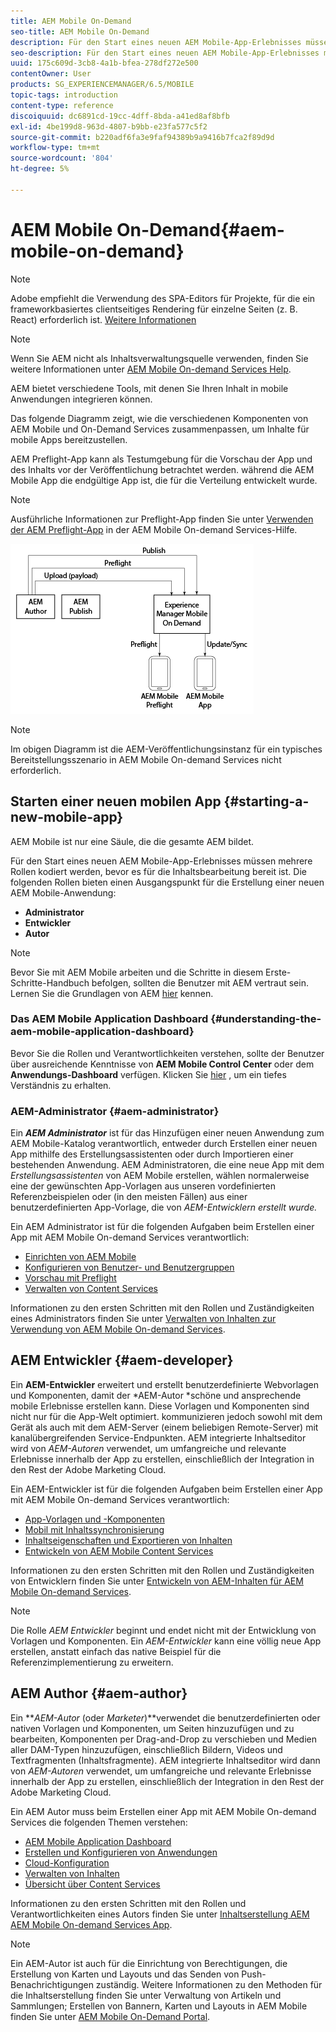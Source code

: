 ```yaml
---
title: AEM Mobile On-Demand
seo-title: AEM Mobile On-Demand
description: Für den Start eines neuen AEM Mobile-App-Erlebnisses müssen mehrere Rollen kodiert werden, bevor es für die Inhaltsbearbeitung bereit ist. Auf dieser Seite erhalten Sie AEM ersten Schritte mit mobilen On-Demand-Diensten.
seo-description: Für den Start eines neuen AEM Mobile-App-Erlebnisses müssen mehrere Rollen kodiert werden, bevor es für die Inhaltsbearbeitung bereit ist. Auf dieser Seite erhalten Sie AEM ersten Schritte mit mobilen On-Demand-Diensten.
uuid: 175c609d-3cb8-4a1b-bfea-278df272e500
contentOwner: User
products: SG_EXPERIENCEMANAGER/6.5/MOBILE
topic-tags: introduction
content-type: reference
discoiquuid: dc6891cd-19cc-4dff-8bda-a41ed8af8bfb
exl-id: 4be199d8-963d-4807-b9bb-e23fa577c5f2
source-git-commit: b220adf6fa3e9faf94389b9a9416b7fca2f89d9d
workflow-type: tm+mt
source-wordcount: '804'
ht-degree: 5%

---
```


# AEM Mobile On-Demand{#aem-mobile-on-demand}

>[!NOTE]
>
>Adobe empfiehlt die Verwendung des SPA-Editors für Projekte, für die ein frameworkbasiertes clientseitiges Rendering für einzelne Seiten (z. B. React) erforderlich ist. [Weitere Informationen](/help/sites-developing/spa-overview.md)

>[!NOTE]
>
>Wenn Sie AEM nicht als Inhaltsverwaltungsquelle verwenden, finden Sie weitere Informationen unter [AEM Mobile On-demand Services Help](https://helpx.adobe.com/digital-publishing-solution/topics.html).

AEM bietet verschiedene Tools, mit denen Sie Ihren Inhalt in mobile Anwendungen integrieren können.

Das folgende Diagramm zeigt, wie die verschiedenen Komponenten von AEM Mobile und On-Demand Services zusammenpassen, um Inhalte für mobile Apps bereitzustellen.

AEM Preflight-App kann als Testumgebung für die Vorschau der App und des Inhalts vor der Veröffentlichung betrachtet werden. während die AEM Mobile App die endgültige App ist, die für die Verteilung entwickelt wurde.

>[!NOTE]
>
>Ausführliche Informationen zur Preflight-App finden Sie unter [Verwenden der AEM Preflight-App](https://helpx.adobe.com/digital-publishing-solution/help/preflight-app.html) in der AEM Mobile On-demand Services-Hilfe.

![chlimage_1-171](assets/chlimage_1-171.png)

>[!NOTE]
>
>Im obigen Diagramm ist die AEM-Veröffentlichungsinstanz für ein typisches Bereitstellungsszenario in AEM Mobile On-demand Services nicht erforderlich.

## Starten einer neuen mobilen App {#starting-a-new-mobile-app}

AEM Mobile ist nur eine Säule, die die gesamte AEM bildet.

Für den Start eines neuen AEM Mobile-App-Erlebnisses müssen mehrere Rollen kodiert werden, bevor es für die Inhaltsbearbeitung bereit ist. Die folgenden Rollen bieten einen Ausgangspunkt für die Erstellung einer neuen AEM Mobile-Anwendung:

* **Administrator**
* **Entwickler**
* **Autor**

>[!NOTE]
>
>Bevor Sie mit AEM Mobile arbeiten und die Schritte in diesem Erste-Schritte-Handbuch befolgen, sollten die Benutzer mit AEM vertraut sein. Lernen Sie die Grundlagen von AEM [hier](/help/sites-deploying/deploy.md) kennen.

### Das AEM Mobile Application Dashboard {#understanding-the-aem-mobile-application-dashboard}

Bevor Sie die Rollen und Verantwortlichkeiten verstehen, sollte der Benutzer über ausreichende Kenntnisse von **AEM Mobile Control Center** oder dem **Anwendungs-Dashboard** verfügen. Klicken Sie [hier](/help/mobile/mobile-apps-ondemand-application-dashboard.md) , um ein tiefes Verständnis zu erhalten.

### AEM-Administrator {#aem-administrator}

Ein ***AEM Administrator*** ist für das Hinzufügen einer neuen Anwendung zum AEM Mobile-Katalog verantwortlich, entweder durch Erstellen einer neuen App mithilfe des Erstellungsassistenten oder durch Importieren einer bestehenden Anwendung. AEM Administratoren, die eine neue App mit dem *Erstellungsassistenten* von AEM Mobile erstellen, wählen normalerweise eine der gewünschten App-Vorlagen aus unseren vordefinierten Referenzbeispielen oder (in den meisten Fällen) aus einer benutzerdefinierten App-Vorlage, die von *AEM-Entwicklern erstellt wurde.*

Ein AEM Administrator ist für die folgenden Aufgaben beim Erstellen einer App mit AEM Mobile On-demand Services verantwortlich:

* [Einrichten von AEM Mobile](/help/mobile/aem-mobile-setup.md)
* [Konfigurieren von Benutzer- und Benutzergruppen](/help/mobile/aem-mobile-configure-users.md)
* [Vorschau mit Preflight](/help/mobile/aem-mobile-manage-ondemand-services.md)
* [Verwalten von Content Services](/help/mobile/developing-content-services.md)

Informationen zu den ersten Schritten mit den Rollen und Zuständigkeiten eines Administrators finden Sie unter [Verwalten von Inhalten zur Verwendung von AEM Mobile On-demand Services](/help/mobile/aem-mobile.md).

## AEM Entwickler {#aem-developer}

Ein **AEM-Entwickler** erweitert und erstellt benutzerdefinierte Webvorlagen und Komponenten, damit der *AEM-Autor *schöne und ansprechende mobile Erlebnisse erstellen kann. Diese Vorlagen und Komponenten sind nicht nur für die App-Welt optimiert. kommunizieren jedoch sowohl mit dem Gerät als auch mit dem AEM-Server (einem beliebigen Remote-Server) mit kanalübergreifenden Service-Endpunkten. AEM integrierte Inhaltseditor wird von *AEM-Autoren* verwendet, um umfangreiche und relevante Erlebnisse innerhalb der App zu erstellen, einschließlich der Integration in den Rest der Adobe Marketing Cloud.

Ein AEM-Entwickler ist für die folgenden Aufgaben beim Erstellen einer App mit AEM Mobile On-demand Services verantwortlich:

* [App-Vorlagen und -Komponenten](/help/mobile/app-templates-and-components1.md)
* [Mobil mit Inhaltssynchronisierung](/help/mobile/mobile-ondemand-contentsync.md)
* [Inhaltseigenschaften und Exportieren von Inhalten](/help/mobile/on-demand-content-properties-exporting.md)
* [Entwickeln von AEM Mobile Content Services](/help/mobile/developing-content-services.md)

Informationen zu den ersten Schritten mit den Rollen und Zuständigkeiten von Entwicklern finden Sie unter [Entwickeln von AEM-Inhalten für AEM Mobile On-demand Services](/help/mobile/aem-mobile-on-demand.md).

>[!NOTE]
>
>Die Rolle *AEM Entwickler* beginnt und endet nicht mit der Entwicklung von Vorlagen und Komponenten. Ein *AEM-Entwickler* kann eine völlig neue App erstellen, anstatt einfach das native Beispiel für die Referenzimplementierung zu erweitern.

## AEM Author {#aem-author}

Ein ***AEM-Autor* (oder *Marketer*)**verwendet die benutzerdefinierten oder nativen Vorlagen und Komponenten, um Seiten hinzuzufügen und zu bearbeiten, Komponenten per Drag-and-Drop zu verschieben und Medien aller DAM-Typen hinzuzufügen, einschließlich Bildern, Videos und Textfragmenten (Inhaltsfragmente). AEM integrierte Inhaltseditor wird dann von *AEM-Autoren* verwendet, um umfangreiche und relevante Erlebnisse innerhalb der App zu erstellen, einschließlich der Integration in den Rest der Adobe Marketing Cloud.

Ein AEM Autor muss beim Erstellen einer App mit AEM Mobile On-demand Services die folgenden Themen verstehen:

* [AEM Mobile Application Dashboard](/help/mobile/mobile-apps-ondemand-application-dashboard.md)
* [Erstellen und Konfigurieren von Anwendungen](/help/mobile/mobile-apps-ondemand-application-create-configure-action.md)
* [Cloud-Konfiguration](/help/mobile/mobile-on-demand-associating-an-on-demand-app-to-cloud-configuration.md)
* [Verwalten von Inhalten](/help/mobile/mobile-apps-ondemand-manage-content-ondemand.md)
* [Übersicht über Content Services](/help/mobile/develop-content-as-a-service.md)

Informationen zu den ersten Schritten mit den Rollen und Verantwortlichkeiten eines Autors finden Sie unter [Inhaltserstellung AEM AEM Mobile On-demand Services App](/help/mobile/mobile-apps-ondemand.md).

>[!NOTE]
>
>Ein AEM-Autor ist auch für die Einrichtung von Berechtigungen, die Erstellung von Karten und Layouts und das Senden von Push-Benachrichtigungen zuständig. Weitere Informationen zu den Methoden für die Inhaltserstellung finden Sie unter Verwaltung von Artikeln und Sammlungen; Erstellen von Bannern, Karten und Layouts in AEM Mobile finden Sie unter [AEM Mobile On-Demand Portal](https://helpx.adobe.com/digital-publishing-solution/topics.html#dynamicpod_reference_2).
